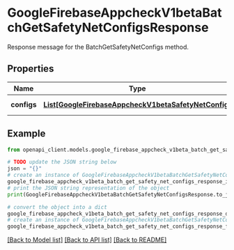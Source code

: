 # GoogleFirebaseAppcheckV1betaBatchGetSafetyNetConfigsResponse

Response message for the BatchGetSafetyNetConfigs method.

## Properties

Name | Type | Description | Notes
------------ | ------------- | ------------- | -------------
**configs** | [**List[GoogleFirebaseAppcheckV1betaSafetyNetConfig]**](GoogleFirebaseAppcheckV1betaSafetyNetConfig.md) | SafetyNetConfigs retrieved. | [optional] 

## Example

```python
from openapi_client.models.google_firebase_appcheck_v1beta_batch_get_safety_net_configs_response import GoogleFirebaseAppcheckV1betaBatchGetSafetyNetConfigsResponse

# TODO update the JSON string below
json = "{}"
# create an instance of GoogleFirebaseAppcheckV1betaBatchGetSafetyNetConfigsResponse from a JSON string
google_firebase_appcheck_v1beta_batch_get_safety_net_configs_response_instance = GoogleFirebaseAppcheckV1betaBatchGetSafetyNetConfigsResponse.from_json(json)
# print the JSON string representation of the object
print(GoogleFirebaseAppcheckV1betaBatchGetSafetyNetConfigsResponse.to_json())

# convert the object into a dict
google_firebase_appcheck_v1beta_batch_get_safety_net_configs_response_dict = google_firebase_appcheck_v1beta_batch_get_safety_net_configs_response_instance.to_dict()
# create an instance of GoogleFirebaseAppcheckV1betaBatchGetSafetyNetConfigsResponse from a dict
google_firebase_appcheck_v1beta_batch_get_safety_net_configs_response_from_dict = GoogleFirebaseAppcheckV1betaBatchGetSafetyNetConfigsResponse.from_dict(google_firebase_appcheck_v1beta_batch_get_safety_net_configs_response_dict)
```
[[Back to Model list]](../README.md#documentation-for-models) [[Back to API list]](../README.md#documentation-for-api-endpoints) [[Back to README]](../README.md)


